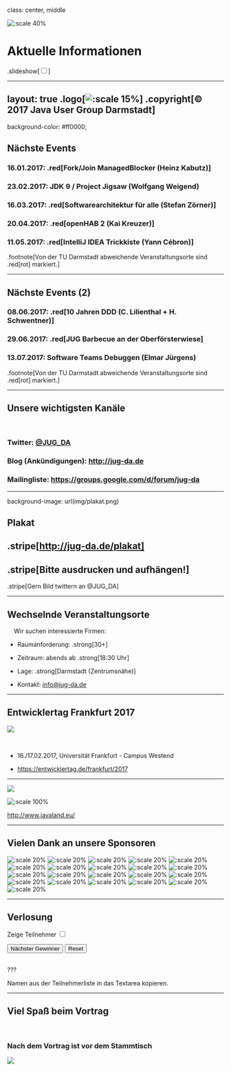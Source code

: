 class: center, middle

![:scale 40%](img/logo_rund.png)

# Aktuelle Informationen
.slideshow[<input id="autoSlideshow" type="checkbox" title="Auto Slideshow" />]

---
layout: true
.logo[![:scale 15%](img/logo_rund.png)]
.copyright[&copy; 2017 Java User Group Darmstadt]
---
background-color: #ff0000;

## Nächste Events

### **16.01.2017**: .red[Fork/Join ManagedBlocker (Heinz Kabutz)]
### **23.02.2017**: JDK 9 / Project Jigsaw (Wolfgang Weigend)
### **16.03.2017**: .red[Softwarearchitektur für alle (Stefan Zörner)]
### **20.04.2017**: .red[openHAB 2 (Kai Kreuzer)]
### **11.05.2017**: .red[IntelliJ IDEA Trickkiste (Yann Cébron)]

.footnote[Von der TU Darmstadt abweichende Veranstaltungsorte sind .red[rot] markiert.]

---

## Nächste Events (2)

### **08.06.2017**: .red[10 Jahren DDD (C. Lilienthal + H. Schwentner)]
### **29.06.2017**: .red[JUG Barbecue an der Oberförsterwiese]
### **13.07.2017**: Software Teams Debuggen (Elmar Jürgens)

.footnote[Von der TU Darmstadt abweichende Veranstaltungsorte sind .red[rot] markiert.]

---

## Unsere wichtigsten Kanäle

&nbsp;
### **Twitter**: [@JUG_DA](https://twitter.com/jug_da)

### **Blog** (Ankündigungen): http://jug-da.de

### **Mailingliste**: https://groups.google.com/d/forum/jug-da

---

background-image: url(img/plakat.png)

## Plakat

.stripe[http://jug-da.de/plakat]
--
.stripe[Bitte ausdrucken und aufhängen!]
--
.stripe[Gern Bild twittern an @JUG_DA]

---

## Wechselnde Veranstaltungsorte

&nbsp;
&nbsp;
Wir suchen interessierte Firmen:

- Raumanforderung: .strong[30+]

- Zeitraum: abends ab .strong[18:30 Uhr]

- Lage: .strong[Darmstadt (Zentrumsnähe)]

- Kontakt: info@jug-da.de

---

## Entwicklertag Frankfurt 2017

![](img/entwicklertag.png)

&nbsp;
- 16./17.02.2017, Universität Frankfurt - Campus Westend

- https://entwicklertag.de/frankfurt/2017

---

![](img/javaland.gif)

![:scale 100%](img/javaland_ijug.png)

http://www.javaland.eu/

---

## Vielen Dank an unsere Sponsoren

![:scale 20%](img/sponsors/tud.png)
![:scale 20%](img/sponsors/sus.png)
![:scale 20%](img/sponsors/idea.png)
![:scale 20%](img/sponsors/dpunkt.png)
![:scale 20%](img/sponsors/oreilly.png)
![:scale 20%](img/sponsors/epress.png)
![:scale 20%](img/sponsors/mitp.png)
![:scale 20%](img/sponsors/hanser.png)
![:scale 20%](img/sponsors/accso.png)
![:scale 20%](img/sponsors/axxessio.png)
![:scale 20%](img/sponsors/msg.png)
![:scale 20%](img/sponsors/itforwork.png)
![:scale 20%](img/sponsors/rheinwerk.png)
![:scale 20%](img/sponsors/sigs.png)
![:scale 20%](img/sponsors/innoq.png)
![:scale 20%](img/sponsors/nterra.png)
![:scale 20%](img/sponsors/cosee.png)
![:scale 20%](img/sponsors/telekom.png)
![:scale 20%](img/sponsors/entwicklertag.png)
![:scale 20%](img/sponsors/gi.png)
![:scale 20%](img/sponsors/qaware.png)

---

## Verlosung

<label for="showAttendees">Zeige Teilnehmer <input id="showAttendees" type="checkbox" title="Zeige Teilnehmer" /></label>

<textarea id="attendees" style="display:none;" rows="10" cols="40" onClick="resizeLotteryInput(false);" onBlur="resizeLotteryInput(true);">
Gerd
Jan
Jörn
Marcel
Niko
Sebastian
Falk</textarea>

<div>
    <button onClick="nextWinner()">Nächster Gewinner</button>
    <button onClick="resetLottery()">Reset</button>
</div>

<h2 id="winner" style="color:red"></h2>

???

Namen aus der Teilnehmerliste in das Textarea kopieren.

---

## Viel Spaß beim Vortrag

&nbsp;

### Nach dem Vortrag ist vor dem Stammtisch

![](img/kneipe.png)

